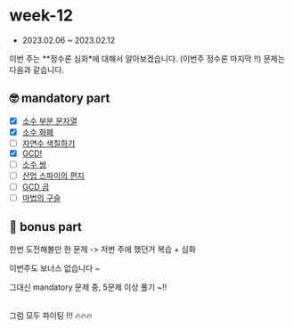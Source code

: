 # week-12

- 2023.02.06 ~ 2023.02.12

이번 주는 **정수론 심화*에 대해서 알아보겠습니다. (이번주 정수론 마지막 !!)
문제는 다음과 같습니다.

## 🤓 mandatory part

- [x] [소수 부분 문자열](https://www.acmicpc.net/problem/5636)
- [x] [소수 화폐](https://www.acmicpc.net/problem/16400)
- [ ] [자연수 색칠하기](https://www.acmicpc.net/problem/23048)
- [x] [GCD!](https://www.acmicpc.net/problem/7806)
- [ ] [소수 쌍](https://www.acmicpc.net/problem/1017)
- [ ] [산업 스파이의 편지](https://www.acmicpc.net/problem/3671)
- [ ] [GCD 곱](https://www.acmicpc.net/problem/14860)
- [ ] [마법의 구슬](https://www.acmicpc.net/problem/1095)

## 🧐 bonus part

한번 도전해볼만 한 문제 -> 저번 주에 했던거 복습 + 심화

이번주도 보너스 없습니다 ~

그대신 mandatory 문제 중, 5문제 이상 풀기 ~!!

<br>그럼 모두 파이팅 !!! 🔥🔥🔥
